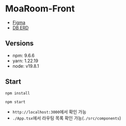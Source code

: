 # MoaRoom-Front


- [Figma](https://www.figma.com/file/dBnNmIrj6HO2Y1D5QACX5g/%EC%8B%9C%EB%82%98%EB%A6%AC%EC%98%A4?type=design&node-id=0-1&t=MOKF1IXCgX8UtAir-0)
- [DB ERD](https://github.com/MoaRoom/MoaRoom-Back/wiki/DB-ERD)

## Versions

- npm: 9.6.6
- yarn: 1.22.19
- node: v19.8.1

## Start

```shell
npm install
```

```shell
npm start
```

- `http://localhost:3000`에서 확인 가능
- `./App.tsx`에서 라우팅 목록 확인 가능(`./src/components`)

